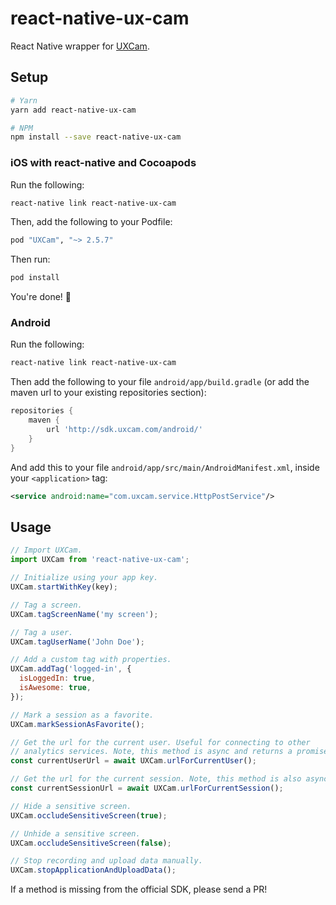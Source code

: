 # react-native-ux-cam

React Native wrapper for [UXCam](https://uxcam.com).

## Setup

```bash
# Yarn
yarn add react-native-ux-cam

# NPM
npm install --save react-native-ux-cam
```

### iOS with react-native and Cocoapods

Run the following:

```bash
react-native link react-native-ux-cam
```

Then, add the following to your Podfile:

```ruby
pod "UXCam", "~> 2.5.7"
```

Then run:

```bash
pod install
```

You're done! :tada:

### Android

Run the following:

```bash
react-native link react-native-ux-cam
```

Then add the following to your file `android/app/build.gradle` (or add the maven url to your existing repositories section):
```gradle
repositories {
    maven {
        url 'http://sdk.uxcam.com/android/'
    }
}
```

And add this to your file `android/app/src/main/AndroidManifest.xml`, inside your `<application>` tag:
```xml
<service android:name="com.uxcam.service.HttpPostService"/>
```


## Usage

```js
// Import UXCam.
import UXCam from 'react-native-ux-cam';

// Initialize using your app key.
UXCam.startWithKey(key);

// Tag a screen.
UXCam.tagScreenName('my screen');

// Tag a user.
UXCam.tagUserName('John Doe');

// Add a custom tag with properties.
UXCam.addTag('logged-in', {
  isLoggedIn: true,
  isAwesome: true,
});

// Mark a session as a favorite.
UXCam.markSessionAsFavorite();

// Get the url for the current user. Useful for connecting to other
// analytics services. Note, this method is async and returns a promise.
const currentUserUrl = await UXCam.urlForCurrentUser();

// Get the url for the current session. Note, this method is also async.
const currentSessionUrl = await UXCam.urlForCurrentSession();

// Hide a sensitive screen.
UXCam.occludeSensitiveScreen(true);

// Unhide a sensitive screen.
UXCam.occludeSensitiveScreen(false);

// Stop recording and upload data manually.
UXCam.stopApplicationAndUploadData();
```

If a method is missing from the official SDK, please send a PR!
